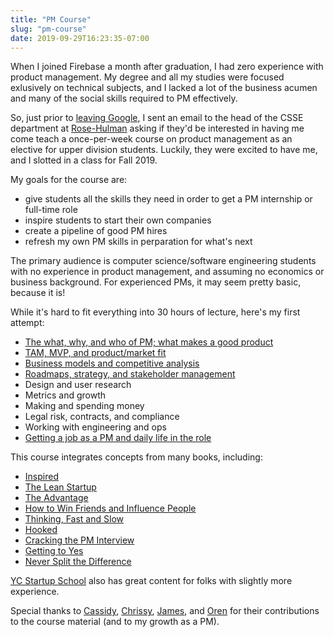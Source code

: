 ```yaml
---
title: "PM Course"
slug: "pm-course"
date: 2019-09-29T16:23:35-07:00
---
```


When I joined Firebase a month after graduation, I had zero experience
with product management. My degree and all my studies were focused exlusively
on technical subjects, and I lacked a lot of the business acumen and many of
the social skills required to PM effectively.

So, just prior to [leaving Google](/blog/2019/08/07/why-i-left-google), I sent an
email to the head of the CSSE department at [Rose-Hulman](https://rose-hulman.edu)
asking if they'd be interested in having me come teach a once-per-week course
on product management as an elective for upper division students. Luckily,
they were excited to have me, and I slotted in a class for Fall 2019.

My goals for the course are:

 * give students all the skills they need in order to get a PM internship or full-time role
 * inspire students to start their own companies
 * create a pipeline of good PM hires
 * refresh my own PM skills in perparation for what's next

The primary audience is computer science/software engineering students with no
experience in product management, and assuming no economics or business background.
For experienced PMs, it may seem pretty basic, because it is!

While it's hard to fit everything into 30 hours of lecture, here's my first attempt:

 * [The what, why, and who of PM; what makes a good product](https://docs.google.com/presentation/d/1fCQRTQA4qupEA2uRf5cLK-vPIzyMPBvJODvgFPSpePI/edit?usp=sharing)
 * [TAM, MVP, and product/market fit](https://docs.google.com/presentation/d/1HP7_beiJ66ABJTr4BMsM0fawHiX9XNtecPML_V0aT4Y/edit?usp=sharing)
 * [Business models and competitive analysis](https://docs.google.com/presentation/d/19XXKTibLyNNZdK1TsC3offY67-pTPwMDBp6FLaKCue8/edit?usp=sharing)
 * [Roadmaps, strategy, and stakeholder management](https://docs.google.com/presentation/d/1Xflp-FmnufT3P9fSZoy7GVLpFFCVIh86_dlUl_BZC38/edit?usp=sharing)
 * Design and user research
 * Metrics and growth
 * Making and spending money
 * Legal risk, contracts, and compliance
 * Working with engineering and ops
 * [Getting a job as a PM and daily life in the role](https://docs.google.com/presentation/d/1b1qR6PgBz-OKfTymXx98L1-b8JohKudlYRvshMLDb-w/edit?usp=sharing)

This course integrates concepts from many books, including:

 * [Inspired](https://www.amazon.com/gp/product/B077NRB36N/ref=as_li_tl?ie=UTF8&camp=1789&creative=9325&creativeASIN=B077NRB36N&linkCode=as2&tag=mikemcdonald-20&linkId=d7a937b4ae4d7448905b4a0c4373e7e6)
 * [The Lean Startup](https://www.amazon.com/gp/product/0307887898/ref=as_li_tl?ie=UTF8&camp=1789&creative=9325&creativeASIN=0307887898&linkCode=as2&tag=mikemcdonald-20&linkId=48a035a6812872736e7aa3e021abc85b)
 * [The Advantage](https://www.amazon.com/gp/product/0470941529/ref=as_li_tl?ie=UTF8&camp=1789&creative=9325&creativeASIN=0470941529&linkCode=as2&tag=mikemcdonald-20&linkId=865362b12e2a6c529fd1ec5000435ab3)
 * [How to Win Friends and Influence People](https://www.amazon.com/gp/product/8189297813/ref=as_li_tl?ie=UTF8&camp=1789&creative=9325&creativeASIN=8189297813&linkCode=as2&tag=mikemcdonald-20&linkId=aa2712a0275de36ef5e529f5e96fb2d2)
 * [Thinking, Fast and Slow](https://www.amazon.com/gp/product/0374533555/ref=as_li_tl?ie=UTF8&camp=1789&creative=9325&creativeASIN=0374533555&linkCode=as2&tag=mikemcdonald-20&linkId=1a6732314e9f3a7b5a6ea1c041c33d4c)
 * [Hooked](https://www.amazon.com/gp/product/1591847788/ref=as_li_tl?ie=UTF8&camp=1789&creative=9325&creativeASIN=1591847788&linkCode=as2&tag=mikemcdonald-20&linkId=314809bacddce00b68863436bb4f0d6e)
 * [Cracking the PM Interview](https://www.amazon.com/gp/product/0984782818/ref=as_li_tl?ie=UTF8&camp=1789&creative=9325&creativeASIN=0984782818&linkCode=as2&tag=mikemcdonald-20&linkId=10e1dfc9ebd0d0768956b88c9b26749a)
 * [Getting to Yes](https://www.amazon.com/gp/product/0143118757/ref=as_li_tl?ie=UTF8&camp=1789&creative=9325&creativeASIN=0143118757&linkCode=as2&tag=mikemcdonald-20&linkId=4d3b5fdace9ffc79c5bdfff883fabb84)
 * [Never Split the Difference](https://www.amazon.com/gp/product/0062407805/ref=as_li_tl?ie=UTF8&camp=1789&creative=9325&creativeASIN=0062407805&linkCode=as2&tag=mikemcdonald-20&linkId=ae56575ed1e525e31f4b9da8cc96cf1d)

[YC Startup School](https://www.startupschool.org) also has great content
for folks with slightly more experience.

Special thanks to [Cassidy](https://twitter.com/cass_robe),
[Chrissy](https://twitter.com/chrissymeyer),
[James](https://twitter.com/jamestamplin),
and [Oren](https://twitter.com/teich) for their contributions to the
course material (and to my growth as a PM).
